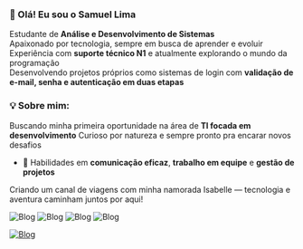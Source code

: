 ### 👋 Olá! Eu sou o Samuel  Lima
Estudante de **Análise e Desenvolvimento de Sistemas**  
 Apaixonado por tecnologia, sempre em busca de aprender e evoluir  
Experiência com **suporte técnico N1** e atualmente explorando o mundo da programação  
 Desenvolvendo projetos próprios como sistemas de login com **validação de e-mail, senha e autenticação em duas etapas**

### 💡 Sobre mim:

 Buscando minha primeira oportunidade na área de **TI focada em desenvolvimento**
 Curioso por natureza e sempre pronto pra encarar novos desafios

- 💬 Habilidades em **comunicação eficaz**, **trabalho em equipe** e **gestão de projetos**

 Criando um canal de viagens com minha namorada Isabelle — tecnologia e aventura caminham juntos por aqui!



![Blog](https://img.shields.io/badge/HTML5-E34F26?style=for-the-badge&logo=html5&logoColor=white)
![Blog](https://img.shields.io/badge/CSS-239120?&style=for-the-badge&logo=css3&logoColor=white)
![Blog](https://img.shields.io/badge/JavaScript-F7DF1E?style=for-the-badge&logo=javascript&logoColor=black)
![Blog](https://img.shields.io/badge/Python-14354C?style=for-the-badge&logo=python&logoColor=white)

[![Blog](https://img.shields.io/badge/LinkedIn-0077B5?style=for-the-badge&logo=linkedin&logoColor=white)](https://www.linkedin.com/in/samuel-lima-446501203/)
